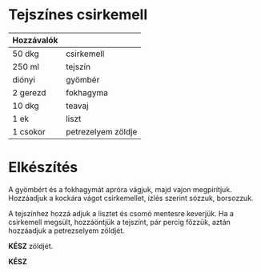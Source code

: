 # Tejszínes csirkemell



| Hozzávalók |                    |
|------------|--------------------|
| 50 dkg     | csirkemell         |
| 250 ml     | tejszín            |
| diónyi     | gyömbér            |
| 2 gerezd   | fokhagyma          |
| 10 dkg     | teavaj             |
| 1 ek       | liszt              |
| 1 csokor   | petrezelyem zöldje |



# Elkészítés



A gyömbért és a fokhagymát apróra vágjuk, majd vajon megpirítjuk. Hozzáadjuk
a kockára vágot csirkemellet, ízlés szerint sózzuk, borsozzuk.



A tejszínhez hozzá adjuk a lisztet és csomó mentesre keverjük. Ha a csirkemell
megsült, hozzáöntjük a tejszínt, pár percig főzzük, aztán hozzáadjuk a
petrezselyem zöldjét.



**KÉSZ**
 zöldjét.

**KÉSZ**
<!--stackedit_data:
eyJoaXN0b3J5IjpbMTgzMzY2NDc2OCw5MTg2NDQ5ODJdfQ==
-->